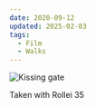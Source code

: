 ```yaml
---
date: 2020-09-12
updated: 2025-02-03
tags:
  - Film
  - Walks
---
```

![Kissing gate](https://live.staticflickr.com/65535/50361096666_91e6e49c35_h_d.jpg)

Taken with Rollei 35